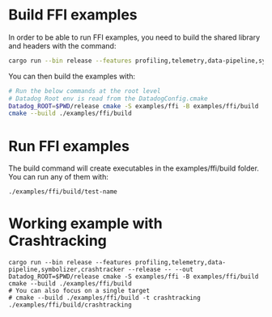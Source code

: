 
# Build FFI examples

In order to be able to run FFI examples, you need to build the shared library and headers with the command:
```bash
cargo run --bin release --features profiling,telemetry,data-pipeline,symbolizer,crashtracker --release -- --out
```

You can then build the examples with:

```bash
# Run the below commands at the root level
# Datadog Root env is read from the DatadogConfig.cmake
Datadog_ROOT=$PWD/release cmake -S examples/ffi -B examples/ffi/build
cmake --build ./examples/ffi/build
```

# Run FFI examples

The build command will create executables in the examples/ffi/build folder. You can run any of them with:
````
./examples/ffi/build/test-name
````

# Working example with Crashtracking

```
cargo run --bin release --features profiling,telemetry,data-pipeline,symbolizer,crashtracker --release -- --out
Datadog_ROOT=$PWD/release cmake -S examples/ffi -B examples/ffi/build
cmake --build ./examples/ffi/build 
# You can also focus on a single target
# cmake --build ./examples/ffi/build -t crashtracking
./examples/ffi/build/crashtracking
```
